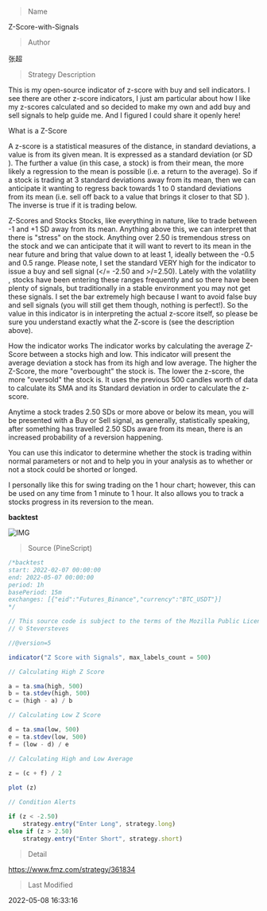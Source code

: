 
> Name

Z-Score-with-Signals

> Author

张超

> Strategy Description

This is my open-source indicator of z-score with buy and sell indicators.
I see there are other z-score indicators, I just am particular about how I like my z-scores calculated and so decided to make my own and add buy and sell signals to help guide me. And I figured I could share it openly here!

What is a Z-Score

A z-score is a statistical measures of the distance, in standard deviations, a value is from its given mean. It is expressed as a standard deviation (or SD ). The further a value (in this case, a stock) is from their mean, the more likely a regression to the mean is possible (i.e. a return to the average). So if a stock is trading at 3 standard deviations away from its mean, then we can anticipate it wanting to regress back towards 1 to 0 standard deviations from its mean (i.e. sell off back to a value that brings it closer to that SD ).
The inverse is true if it is trading below.

Z-Scores and Stocks
Stocks, like everything in nature, like to trade between -1 and +1 SD away from its mean. Anything above this, we can interpret that there is "stress" on the stock. Anything over 2.50 is tremendous stress on the stock and we can anticipate that it will want to revert to its mean in the near future and bring that value down to at least 1, ideally between the -0.5 and 0.5 range.
Please note, I set the standard VERY high for the indicator to issue a buy and sell signal (</= -2.50 and >/=2.50). Lately with the volatility , stocks have been entering these ranges frequently and so there have been plenty of signals, but traditionally in a stable environment you may not get these signals. I set the bar extremely high because I want to avoid false buy and sell signals (you will still get them though, nothing is perfect!). So the value in this indicator is in interpreting the actual z-score itself, so please be sure you understand exactly what the Z-score is (see the description above).

How the indicator works
The indicator works by calculating the average Z-Score between a stocks high and low. This indicator will present the average deviation a stock has from its high and low average. The higher the Z-Score, the more "overbought" the stock is. The lower the z-score, the more "oversold" the stock is. It uses the previous 500 candles worth of data to calculate its SMA and its Standard deviation in order to calculate the z-score.

Anytime a stock trades 2.50 SDs or more above or below its mean, you will be presented with a Buy or Sell signal, as generally, statistically speaking, after something has travelled 2.50 SDs aware from its mean, there is an increased probability of a reversion happening.

You can use this indicator to determine whether the stock is trading within normal parameters or not and to help you in your analysis as to whether or not a stock could be shorted or longed.

I personally like this for swing trading on the 1 hour chart; however, this can be used on any time from 1 minute to 1 hour. It also allows you to track a stocks progress in its reversion to the mean.

**backtest**

 ![IMG](https://www.fmz.com/upload/asset/198cf288b9754a0b8a1.png) 



> Source (PineScript)

``` javascript
/*backtest
start: 2022-02-07 00:00:00
end: 2022-05-07 00:00:00
period: 1h
basePeriod: 15m
exchanges: [{"eid":"Futures_Binance","currency":"BTC_USDT"}]
*/

// This source code is subject to the terms of the Mozilla Public License 2.0 at https://mozilla.org/MPL/2.0/
// © Steversteves

//@version=5

indicator("Z Score with Signals", max_labels_count = 500)

// Calculating High Z Score

a = ta.sma(high, 500)
b = ta.stdev(high, 500)
c = (high - a) / b 

// Calculating Low Z Score

d = ta.sma(low, 500)
e = ta.stdev(low, 500)
f = (low - d) / e 

// Calculating High and Low Average

z = (c + f) / 2 
 
plot (z)

// Condition Alerts

if (z < -2.50)
    strategy.entry("Enter Long", strategy.long)
else if (z > 2.50)
    strategy.entry("Enter Short", strategy.short)
```

> Detail

https://www.fmz.com/strategy/361834

> Last Modified

2022-05-08 16:33:16

